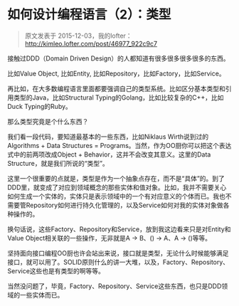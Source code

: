# 如何设计编程语言（2）：类型

> 原文发表于 2015-12-03，我的lofter：http://kimleo.lofter.com/post/46977_922c9c7

接触过DDD（Domain Driven Design）的人都知道有很多很多很多很多的东西。

比如Value Object, 比如Entity, 比如Repository，比如Factory，比如Service。

再比如，在大多数编程语言里面都要强调自己的类型系统。比如区分基本类型和引用类型的Java，比如Structural Typing的Golang，比如比较复杂的C++，比如Duck Typing的Ruby。

那么类型究竟是个什么东西？

我们看一段代码，要知道最基本的一些东西，比如Niklaus Wirth说到过的Algorithms + Data Structures = Programs。当然，作为OO厨你可以把这个表达式中的前两项改成Object + Behavior，这并不会改变其意义。这里的Data Structure，就是我们所说的“类型”。

这里一个很重要的点就是，类型是作为一个抽象点存在，而不是“具体”的。到了DDD里，就变成了对应到领域概念的那些实体和值对象。比如，我并不需要关心如何生成一个实体的，实体只是表示领域中的一个有对应意义的个体而已。我也不需要管Repository如何进行持久化管理的，以及Service如何对我的实体对象做各种操作的。

换句话说，这些Factory、Repository和Service，放到我这边看来只是对Entity和Value Object相关联的一些操作，无非就是A -> B、() -> A、A -> ()等等。

坚持面向接口编程OO厨也许会站出来说，接口就是类型，无论什么时候能够满足接口，就可以用了。SOLID原则什么的讲一大堆，以及，Factory、Repository、Service这些也是有类型的啊等等。

当然没问题了，毕竟，Factory、Repository、Service这些东西，也只是DDD领域的一些实体而已。
